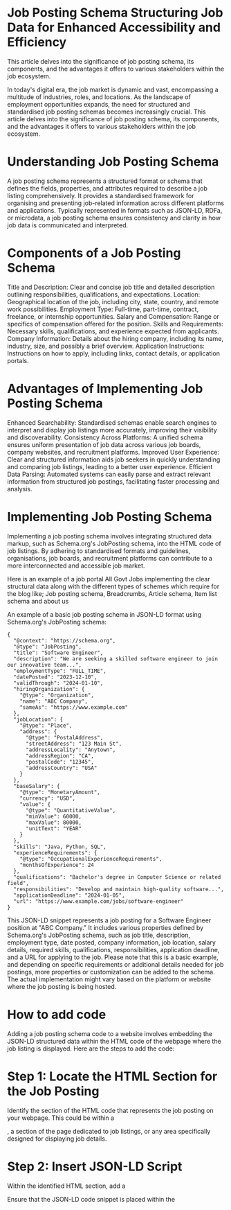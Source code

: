 # Job Posting Schema Structuring Job Data for Enhanced Accessibility and Efficiency
This article delves into the significance of job posting schema, its components, and the advantages it offers to various stakeholders within the job ecosystem.

In today's digital era, the job market is dynamic and vast, encompassing a multitude of industries, roles, and locations. As the landscape of employment opportunities expands, the need for structured and standardised job posting schemas becomes increasingly crucial. This article delves into the significance of job posting schema, its components, and the advantages it offers to various stakeholders within the job ecosystem.

# Understanding Job Posting Schema
A job posting schema represents a structured format or schema that defines the fields, properties, and attributes required to describe a job listing comprehensively. It provides a standardised framework for organising and presenting job-related information across different platforms and applications. Typically represented in formats such as JSON-LD, RDFa, or microdata, a job posting schema ensures consistency and clarity in how job data is communicated and interpreted.

# Components of a Job Posting Schema
Title and Description: Clear and concise job title and detailed description outlining responsibilities, qualifications, and expectations.
Location: Geographical location of the job, including city, state, country, and remote work possibilities.
Employment Type: Full-time, part-time, contract, freelance, or internship opportunities.
Salary and Compensation: Range or specifics of compensation offered for the position.
Skills and Requirements: Necessary skills, qualifications, and experience expected from applicants.
Company Information: Details about the hiring company, including its name, industry, size, and possibly a brief overview.
Application Instructions: Instructions on how to apply, including links, contact details, or application portals.

# Advantages of Implementing Job Posting Schema
Enhanced Searchability: Standardised schemas enable search engines to interpret and display job listings more accurately, improving their visibility and discoverability.
Consistency Across Platforms: A unified schema ensures uniform presentation of job data across various job boards, company websites, and recruitment platforms.
Improved User Experience: Clear and structured information aids job seekers in quickly understanding and comparing job listings, leading to a better user experience.
Efficient Data Parsing: Automated systems can easily parse and extract relevant information from structured job postings, facilitating faster processing and analysis.

# Implementing Job Posting Schema
Implementing a job posting schema involves integrating structured data markup, such as Schema.org's JobPosting schema, into the HTML code of job listings. By adhering to standardised formats and guidelines, organisations, job boards, and recruitment platforms can contribute to a more interconnected and accessible job market.

Here is an example of a job portal All Govt Jobs implementing the clear structural data along with the different types of schemes which require for the blog like; Job posting schema, Breadcrumbs, Article schema, Item list schema and about us

An example of a basic job posting schema in JSON-LD format using Schema.org's JobPosting schema:
```
{
  "@context": "https://schema.org",
  "@type": "JobPosting",
  "title": "Software Engineer",
  "description": "We are seeking a skilled software engineer to join our innovative team...",
  "employmentType": "FULL_TIME",
  "datePosted": "2023-12-10",
  "validThrough": "2024-01-10",
  "hiringOrganization": {
    "@type": "Organization",
    "name": "ABC Company",
    "sameAs": "https://www.example.com"
  },
  "jobLocation": {
    "@type": "Place",
    "address": {
      "@type": "PostalAddress",
      "streetAddress": "123 Main St",
      "addressLocality": "Anytown",
      "addressRegion": "CA",
      "postalCode": "12345",
      "addressCountry": "USA"
    }
  },
  "baseSalary": {
    "@type": "MonetaryAmount",
    "currency": "USD",
    "value": {
      "@type": "QuantitativeValue",
      "minValue": 60000,
      "maxValue": 80000,
      "unitText": "YEAR"
    }
  },
  "skills": "Java, Python, SQL",
  "experienceRequirements": {
    "@type": "OccupationalExperienceRequirements",
    "monthsOfExperience": 24
  },
  "qualifications": "Bachelor's degree in Computer Science or related field",
  "responsibilities": "Develop and maintain high-quality software...",
  "applicationDeadline": "2024-01-05",
  "url": "https://www.example.com/jobs/software-engineer"
}
```

This JSON-LD snippet represents a job posting for a Software Engineer position at "ABC Company." It includes various properties defined by Schema.org's JobPosting schema, such as job title, description, employment type, date posted, company information, job location, salary details, required skills, qualifications, responsibilities, application deadline, and a URL for applying to the job.
Please note that this is a basic example, and depending on specific requirements or additional details needed for job postings, more properties or customization can be added to the schema. The actual implementation might vary based on the platform or website where the job posting is being hosted.

# How to add code 

Adding a job posting schema code to a website involves embedding the JSON-LD structured data within the HTML code of the webpage where the job listing is displayed. Here are the steps to add the code:

# Step 1: Locate the HTML Section for the Job Posting
Identify the section of the HTML code that represents the job posting on your webpage. This could be within a <div>, a section of the page dedicated to job listings, or any area specifically designed for displaying job details.
# Step 2: Insert JSON-LD Script
Within the identified HTML section, add a <script> tag containing the JSON-LD structured data. For example:

<div class="job-posting">
  <!-- Other job posting details and content -->

  <script type="application/ld+json">
    {
      "@context": "https://schema.org",
      "@type": "JobPosting",
      "title": "Software Engineer",
      "description": "We are seeking a skilled software engineer to join our innovative team...",
      // ... (insert the entire JSON-LD snippet here)
    }
  </script>
</div>

Ensure that the JSON-LD code snippet is placed within the <script> tag and that it accurately represents the job details.
# Step 3: Validate the Markup
After adding the JSON-LD script, it's essential to validate the structured data to ensure it complies with Schema.org standards. Use Google's Structured Data Testing Tool (https://search.google.com/structured-data/testing-tool/) or other similar tools to check for any errors or warnings in the markup.
# Step 4: Test and Monitor
Once the structured data is added and validated, test the webpage (https://validator.schema.org/ )to ensure the job posting schema is properly displayed and recognized by search engines or other applications. Monitor the search engine results to verify if the job details are being presented correctly.
# Note:
Modify the JSON-LD snippet with actual job details such as title, description, company information, salary, location, etc.
Ensure that the JSON-LD script is placed within the HTML structure of the webpage and that it accurately represents the job posting.

Source: [The Tech Show Blog](https://www.yourtechshow.com/2024/01/job-posting-schema-structuring-job-data.html), Posted by Rohit Gatla

